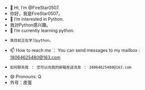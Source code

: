 - 👋 Hi, I’m @FireStar0507.
-    你好，我是FireStar0507。
- 👀 I’m interested in Python.
-    我对Python感兴趣。
- 🌱 I’m currently learning python.
-     我目前正在学习python。 
- 📫 How to reach me ： You can send messages to my mailbox : 18064625480@163.com
-     如何联系我 ： 您可以向我的邮箱发送消息 ： 18064625480@163.com
- 😄 Pronouns: Q
-    外号：皮蛋

<!---
FireStar0507/FireStar0507 is a ✨ special ✨ repository because its `README.md` (this file) appears on your GitHub profile.
You can click the Preview link to take a look at your changes.
--->
